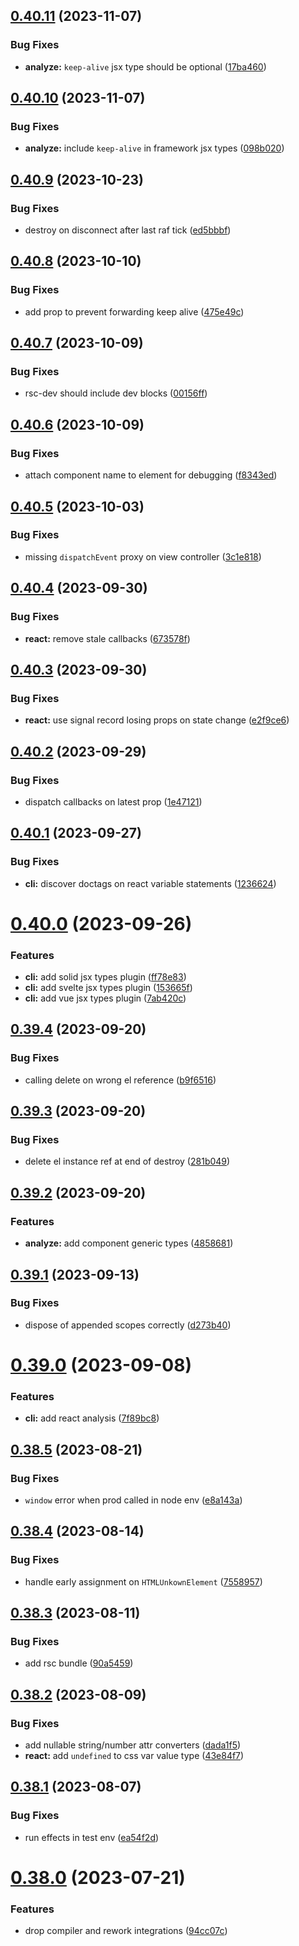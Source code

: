 ## [0.40.11](https://github.com/maverick-js/maverick/compare/v0.40.10...v0.40.11) (2023-11-07)


### Bug Fixes

* **analyze:** `keep-alive` jsx type should be optional ([17ba460](https://github.com/maverick-js/maverick/commit/17ba46004e4cdf8a56e01f9b038a696a3625cfeb))



## [0.40.10](https://github.com/maverick-js/maverick/compare/v0.40.9...v0.40.10) (2023-11-07)


### Bug Fixes

* **analyze:** include `keep-alive` in framework jsx types ([098b020](https://github.com/maverick-js/maverick/commit/098b0206cbb54c546b661c6b58da13e085b60ec0))



## [0.40.9](https://github.com/maverick-js/maverick/compare/v0.40.8...v0.40.9) (2023-10-23)


### Bug Fixes

* destroy on disconnect after last raf tick ([ed5bbbf](https://github.com/maverick-js/maverick/commit/ed5bbbffac165af233ed6dc59e6378301185c671))



## [0.40.8](https://github.com/maverick-js/maverick/compare/v0.40.7...v0.40.8) (2023-10-10)


### Bug Fixes

* add prop to prevent forwarding keep alive ([475e49c](https://github.com/maverick-js/maverick/commit/475e49c6817ebbe37117548a5ac05cee49dd7aa9))



## [0.40.7](https://github.com/maverick-js/maverick/compare/v0.40.6...v0.40.7) (2023-10-09)


### Bug Fixes

* rsc-dev should include dev blocks ([00156ff](https://github.com/maverick-js/maverick/commit/00156ffd55717897bc7cbe96d7fd3e706c43b9ae))



## [0.40.6](https://github.com/maverick-js/maverick/compare/v0.40.5...v0.40.6) (2023-10-09)


### Bug Fixes

* attach component name to element for debugging ([f8343ed](https://github.com/maverick-js/maverick/commit/f8343ed28d0785b1f86e28219c11c296ccb6da04))



## [0.40.5](https://github.com/maverick-js/maverick/compare/v0.40.4...v0.40.5) (2023-10-03)


### Bug Fixes

* missing `dispatchEvent` proxy on view controller ([3c1e818](https://github.com/maverick-js/maverick/commit/3c1e8185d645413878cd4dd42a23a7095b4ce341))



## [0.40.4](https://github.com/maverick-js/maverick/compare/v0.40.3...v0.40.4) (2023-09-30)


### Bug Fixes

* **react:** remove stale callbacks ([673578f](https://github.com/maverick-js/maverick/commit/673578f0cb74903c4d828bc13528e0a5041599c7))



## [0.40.3](https://github.com/maverick-js/maverick/compare/v0.40.2...v0.40.3) (2023-09-30)


### Bug Fixes

* **react:** use signal record losing props on state change ([e2f9ce6](https://github.com/maverick-js/maverick/commit/e2f9ce68716db877001a30107dddad347a3fa8b3))



## [0.40.2](https://github.com/maverick-js/maverick/compare/v0.40.1...v0.40.2) (2023-09-29)


### Bug Fixes

* dispatch callbacks on latest prop ([1e47121](https://github.com/maverick-js/maverick/commit/1e4712154fc443ac2a1914c394ceeeffc4084faf))



## [0.40.1](https://github.com/maverick-js/maverick/compare/v0.40.0...v0.40.1) (2023-09-27)


### Bug Fixes

* **cli:** discover doctags on react variable statements ([1236624](https://github.com/maverick-js/maverick/commit/1236624c86d5d4b3d484d8c1ab0f79ef7ff682ea))



# [0.40.0](https://github.com/maverick-js/maverick/compare/v0.39.4...v0.40.0) (2023-09-26)


### Features

* **cli:** add solid jsx types plugin ([ff78e83](https://github.com/maverick-js/maverick/commit/ff78e83f47091a60507a7018a52e76fd7d6181bd))
* **cli:** add svelte jsx types plugin ([153665f](https://github.com/maverick-js/maverick/commit/153665fdb4b4b1664a1318fa873d274b75ccde2b))
* **cli:** add vue jsx types plugin ([7ab420c](https://github.com/maverick-js/maverick/commit/7ab420cb3ddaac717780345924042d63e043d5a9))



## [0.39.4](https://github.com/maverick-js/maverick/compare/v0.39.3...v0.39.4) (2023-09-20)


### Bug Fixes

* calling delete on wrong el reference ([b9f6516](https://github.com/maverick-js/maverick/commit/b9f6516b99052c90b5118a08785ef0a141661f71))



## [0.39.3](https://github.com/maverick-js/maverick/compare/v0.39.2...v0.39.3) (2023-09-20)


### Bug Fixes

* delete el instance ref at end of destroy ([281b049](https://github.com/maverick-js/maverick/commit/281b04931e00e845cf9b75ba4bd282076c58a194))



## [0.39.2](https://github.com/maverick-js/maverick/compare/v0.39.1...v0.39.2) (2023-09-20)


### Features

* **analyze:** add component generic types ([4858681](https://github.com/maverick-js/maverick/commit/485868130bd8bea7cf5aa7a5abc4d5b3aa3c4867))



## [0.39.1](https://github.com/maverick-js/maverick/compare/v0.39.0...v0.39.1) (2023-09-13)


### Bug Fixes

* dispose of appended scopes correctly ([d273b40](https://github.com/maverick-js/maverick/commit/d273b40e774c2f15174d31da05da9f69be1517cc))



# [0.39.0](https://github.com/maverick-js/maverick/compare/v0.38.5...v0.39.0) (2023-09-08)


### Features

* **cli:** add react analysis ([7f89bc8](https://github.com/maverick-js/maverick/commit/7f89bc8c7d158cad53ab7d995591a1709f45acb2))



## [0.38.5](https://github.com/maverick-js/maverick/compare/v0.38.4...v0.38.5) (2023-08-21)


### Bug Fixes

* `window` error when prod called in node env ([e8a143a](https://github.com/maverick-js/maverick/commit/e8a143a06aa94df277bc06643dc3243a66ce5f00))



## [0.38.4](https://github.com/maverick-js/maverick/compare/v0.38.3...v0.38.4) (2023-08-14)


### Bug Fixes

* handle early assignment on `HTMLUnkownElement` ([7558957](https://github.com/maverick-js/maverick/commit/75589578799d47d96a18578e7c5835aadbe932df))



## [0.38.3](https://github.com/maverick-js/maverick/compare/v0.38.2...v0.38.3) (2023-08-11)


### Bug Fixes

* add rsc bundle ([90a5459](https://github.com/maverick-js/maverick/commit/90a545919784c8ca39115e1994f9d0f721273163))



## [0.38.2](https://github.com/maverick-js/maverick/compare/v0.38.1...v0.38.2) (2023-08-09)


### Bug Fixes

* add nullable string/number attr converters ([dada1f5](https://github.com/maverick-js/maverick/commit/dada1f5a62df5e506b169a9f9c01df25e51bd31a))
* **react:** add `undefined` to css var value type ([43e84f7](https://github.com/maverick-js/maverick/commit/43e84f784d6c39278689220b59fbea75096f990a))



## [0.38.1](https://github.com/maverick-js/maverick/compare/v0.38.0...v0.38.1) (2023-08-07)


### Bug Fixes

* run effects in test env ([ea54f2d](https://github.com/maverick-js/maverick/commit/ea54f2d4df51aa8d3b9c08e15c5192129cd2f90c))



# [0.38.0](https://github.com/maverick-js/maverick/compare/v0.37.0...v0.38.0) (2023-07-21)


### Features

* drop compiler and rework integrations ([94cc07c](https://github.com/maverick-js/maverick/commit/94cc07c4229e9782049438bed5f0e4c910a16471))



